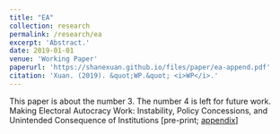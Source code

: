 ```yaml
---
title: "EA"
collection: research
permalink: /research/ea
excerpt: 'Abstract.'
date: 2019-01-01
venue: 'Working Paper'
paperurl: 'https://shanexuan.github.io/files/paper/ea-append.pdf'
citation: 'Xuan. (2019). &quot;WP.&quot; <i>WP</i>.'
---
```

This paper is about the number 3. The number 4 is left for future work.
Making Electoral Autocracy Work: Instability, Policy Concessions, and Unintended Consequence of Institutions [pre-print; [appendix](https://shanexuan.github.io/files/paper/ea-append.pdf)]
